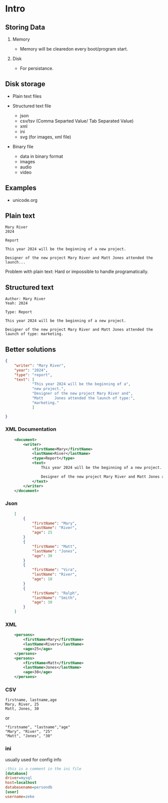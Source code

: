 # Intro

## Storing Data

1. Memory  
    - Memory will be clearedon every boot/program start.

2. Disk
    - For persistance.

## Disk storage  
 - Plain text files  
 - Structured text file  
    - json
    - csv/tsv (Comma Separted Value/ Tab Separated Value)
    - xml
    - ini
    - svg (for images, xml file)  

- Binary file
    - data in binary format
    - images
    - audio
    - video

## Examples  
 - unicode.org

## Plain text
```
Mary River
2024

Report 

This year 2024 will be the beginning of a new project. 

Designer of the new project Mary River and Matt Jones attended the launch...
```

Problem with plain text: Hard or impossible to handle programatically.

## Structured text
```
Author: Mary River
Yeah: 2024

Type: Report 

This year 2024 will be the beginning of a new project. 

Designer of the new project Mary River and Matt Jones attended the launch of type: marketing.
```

## Better solutions

```json
{
    "writer": "Mary River",
    "year": "2024",
    "type": "report",
    "text": [
            "This year 2024 will be the beginning of a",
            "new project.",
            "Designer of the new project Mary River and",
            "Matt     Jones attended the launch of type:",
            "marketing."
            ]

}
```
### XML Documentation

```xml
    <document>
        <writer>
            <firstName>Mary</firstName>
            <lastName>River</lastName>
            <type>Report</type>
            <text>
                This year 2024 will be the beginning of a new project. 

                Designer of the new project Mary River and Matt Jones attended the launch of type: marketing.
            </text>
        </writer>
    </document>
```

### Json

``` json
    [
        {
            "firstName": "Mary",
            "lastName": "River",
            "age": 25
        }
        {
            "firstName": "Matt",
            "lastName": "Jones",
            "age": 30
        }
        {
            "firstName": "Vira",
            "lastName": "River",
            "age": 10
        }
        {
            "firstName": "Ralph",
            "lastName": "Smith",
            "age": 30
        }
    ]
```

### XML

```xml
    <persons>
        <firstName>Mary</firstName>
        <lastName>Rivers</lastName>
        <age>25</age>
    </persons>
    <persons>
        <firstName>Matt</firstName>
        <lastName>Jones</lastName>
        <age>30</age>
    </persons>
```

### CSV

```csv
firstname, lastname,age
Mary, River, 25
Matt, Jones, 30
```

or

```csv
"firstname", "lastname","age"
"Mary", "River", "25"
"Matt", "Jones", "30"
```

### ini

usually used for config info

```ini
;this is a comment in the ini file
[database]
driver=mysql
host=localhost
databasename=persondb
[user]
username=zeke

```